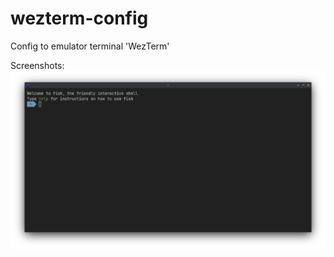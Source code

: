 # wezterm-config
Config to emulator terminal 'WezTerm'

Screenshots:
![1 Screen](https://github.com/wholos/wezterm-config/blob/main/screen.png)
